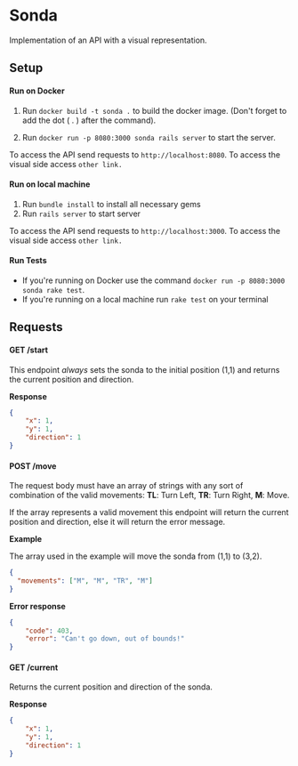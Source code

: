 # Sonda
Implementation of an API with a visual representation.

## Setup

#### Run on Docker

1. Run ``` docker build -t sonda . ``` to build the docker image. 
(Don't forget to add the dot ( . ) after the command).

2. Run ``` docker run -p 8080:3000 sonda rails server ``` to start the server.

To access the API send requests to ``` http://localhost:8080 ```. 
To access the visual side access ``` other link. ``` 

#### Run on local machine

1. Run ``` bundle install ``` to install all necessary gems 
2. Run ``` rails server ``` to start server

To access the API send requests to ``` http://localhost:3000 ```. 
To access the visual side access ``` other link. ```

#### Run Tests
 
- If you're running on Docker use the command ``` docker run -p 8080:3000 sonda rake test ```.
- If you're running on a local machine run ```rake test``` on your terminal

## Requests

#### GET /start
This endpoint _always_ sets the sonda to the initial position (1,1) and returns the current position and direction.

**Response**
```json
{
    "x": 1,
    "y": 1,
    "direction": 1
}
```

#### POST /move
The request body must have an array of strings with any sort of combination of the valid movements: 
**TL**: Turn Left, **TR**: Turn Right, **M**: Move.

If the array represents a valid movement this endpoint will return the current position and direction, 
else it will return the error message.

**Example**

The array used in the example will move the sonda from (1,1) to (3,2).
```json
{
  "movements": ["M", "M", "TR", "M"]
}
```

**Error response**
```json
{
    "code": 403,
    "error": "Can't go down, out of bounds!"
}
```

#### GET /current
Returns the current position and direction of the sonda.

**Response**
```json
{
    "x": 1,
    "y": 1,
    "direction": 1
}
```
